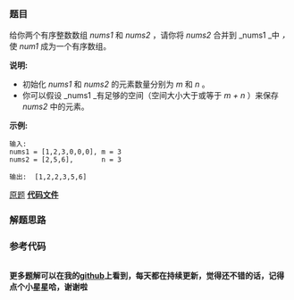 ### 题目
给你两个有序整数数组  _nums1_ 和 _nums2_ ，请你将 _nums2_ 合并到  _nums1  _中 _，_ 使 _num1_
成为一个有序数组。



**说明:**

  * 初始化  _nums1_ 和 _nums2_ 的元素数量分别为  _m_ 和 _n_ 。
  * 你可以假设  _nums1  _有足够的空间（空间大小大于或等于  _m + n_ ）来保存 _nums2_ 中的元素。



**示例:**

    
    
    输入:
    nums1 = [1,2,3,0,0,0], m = 3
    nums2 = [2,5,6],       n = 3
    
    输出:  [1,2,2,3,5,6]

[原题](https://leetcode-cn.com/problems/merge-sorted-array/)    **[代码文件]()**


### 解题思路




### 参考代码

```go


```




**更多题解可以在我的[github](https://github.com/LZH139/leetcode_Go)上看到，每天都在持续更新，觉得还不错的话，记得点个小星星哈，谢谢啦**

